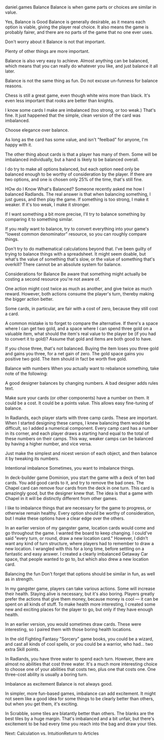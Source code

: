 daniel.games
Balance
Balance is when game parts or choices are similar in value.

Yes, Balance is Good
Balance is generally desirable, as it means each option is viable, giving the player real choice. It also means the game is probably fairer, and there are no parts of the game that no one ever uses.

Don't worry about it
Balance is not that important.

Plenty of other things are more important.

Balance is also very easy to achieve. Almost anything can be balanced, which means that you can really do whatever you like, and just balance it all later.

Balance is not the same thing as fun. Do not excuse un-funness for balance reasons.

Chess is still a great game, even though white wins more than black. It's even less important that rooks are better than knights.

I know some cards I make are imbalanced (too strong, or too weak.) That's fine. It just happened that the simple, clean version of the card was imbalanced.

Choose elegance over balance.

As long as the card has some value, and isn't "feelbad" for anyone, I'm happy with it.

The other thing about cards is that a player has many of them. Some will be imbalanced individually, but a hand is likely to be balanced overall.

I do try to make all options balanced, but each option need only be balanced enough to be worthy of consideration by the player. If there are two options, and one is chosen only 25% of the time, that's still fine. 

HOw do I Know What's Balanced?
Someone recently asked me how I balanced Radlands. The real answer is that when balancing something, I just guess, and then play the game. If something is too strong, I make it weaker. If it's too weak, I make it stronger.

If I want something a bit more precise, I'll try to balance something by comparing it to something similar.

If you really want to balance, try to convert everything into your game's "lowest common denominator" resource, so you can roughly compare things.

Don't try to do mathematical calculations beyond that. I've been guilty of trying to balance things with a spreadsheet. It might seem doable, but what's the value of something that's slow, or the value of something that's overkill? There cannot be an absolute system for balance.

Considerations for Balance
Be aware that something might actually be costing a second resource you're not aware of.

One action might cost twice as much as another, and give twice as much reward. However, both actions consume the player's turn, thereby making the bigger action better.

Some cards, in particular, are fair with a cost of zero, because they still cost a card.

A common mistake is to forget to compare the alternative. If there's a space where I can get two gold, and a space where I can spend three gold on a valuable item, what should the item's real value to the player be (if you had to convert it to gold)? Assume that gold and items are both good to have.

If you chose three, that's not balanced. Buying the item loses you three gold and gains you three, for a net gain of zero. The gold space gains you positive two gold. The item should in fact be worth five gold.

Balance with numbers
When you actually want to rebalance something, take note of the following:

A good designer balances by changing numbers. A bad designer adds rules text.

Make sure your cards (or other components) have a number on them. It could be a cost. It could be a points value. This allows easy fine-tuning of balance.

In Radlands, each player starts with three camp cards. These are important. When I started designing these camps, I knew balancing them would be difficult, so I added a numerical component. Every camp card has a number in its corner, and each player draws a starting hand equal to the total of these numbers on their camps. This way, weaker camps can be balanced by having a higher number, and vice versa.

Just make the simplest and nicest version of each object, and then balance it by tweaking its numbers.

Intentional imbalance
Sometimes, you want to imbalance things.

In deck-builder game Dominion, you start the game with a deck of ten bad cards. You add good cards to it, and try to remove the bad ones. The Chapel card can remove four cards from the deck in one turn. This card is amazingly good, but the designer knew that. The idea is that a game with Chapel in it will be distinctly different from other games.

I like to imbalance things that are necessary for the game to progress, or otherwise remain healthy. Every option should be worthy of consideration, but I make these options have a clear edge over the others.

In an earlier version of my gangster game, location cards would come and go throughout the game. I wanted the board to keep changing. I could've said "every turn, or round, draw a new location card." However, I didn't want any kind of turn structure, where players had to remember to draw a new location. I wrangled with this for a long time, before settling on a fantastic and easy answer. I created a clearly imbalanced Getaway Car space, that people wanted to go to, but which also drew a new location card.

Balancing the fun
Don't forget that options should be similar in fun, as well as in strength.

In my gangster game, players can take various actions. Some will increase their health. Staying alive is necessary, but it's also boring. Players greatly prefer the actions that give them money, because money is cool — it can be spent on all kinds of stuff. To make health more interesting, I created some new and exciting places for the player to go, but only if they have enough health.

In an earlier version, you would sometimes draw cards. These were interesting, so I paired them with those boring health locations.

In the old Fighting Fantasy "Sorcery" game books, you could be a wizard, and cast all kinds of cool spells, or you could be a warrior, who had... two extra Skill points.

In Radlands, you have three water to spend each turn. However, there are almost no abilities that cost three water. It's a much more interesting choice to choose one of your abilities that costs two, plus one that costs one. One three-cost ability is usually a boring turn.

Imbalance as excitement
Balance is not always good.

In simpler, more fun-based games, imbalance can add excitement. It might not seem like a good idea for some things to be clearly better than others, but when you get them, it's exciting.

In Scrabble, some tiles are blatantly better than others. The blanks are the best tiles by a huge margin. That's imbalanced and a bit unfair, but there's excitement to be had every time you reach into the bag and draw your tiles.

Next: Calculation vs. IntuitionReturn to Articles